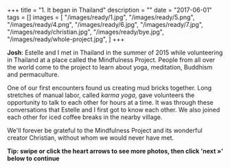+++
title = "1. It began in Thailand"
description = ""
date = "2017-06-01"
tags = []
images = [
  "/images/ready/1.jpg",
  "/images/ready/5.png",
  "/images/ready/4.png",
  "/images/ready/6.jpg",
  "/images/ready/7.jpg",
  "/images/ready/christian.jpg",
  "/images/ready/bye.jpg",
  "/images/ready/whole-project.jpg",
]
+++

**Josh**: Estelle and I met in Thailand in the summer of 2015 while volunteering in Thailand at a place called the Mindfulness Project. People from all over the world come to the project to learn about yoga, meditation, Buddhism and permaculture.

One of our first encounters found us creating mud bricks together. Long stretches of manual labor, called *karma yoga*, gave volunteers the opportunity to talk to each other for hours at a time. It was through these conversations that Estelle and I first got to know each other. We also joined each other for iced coffee breaks in the nearby village.

We'll forever be grateful to the Mindfulness Project and its wonderful creator Christian, without whom we would never have met.

**Tip: swipe or click the heart arrows to see more photos, then click 'next &raquo;' below to continue**
